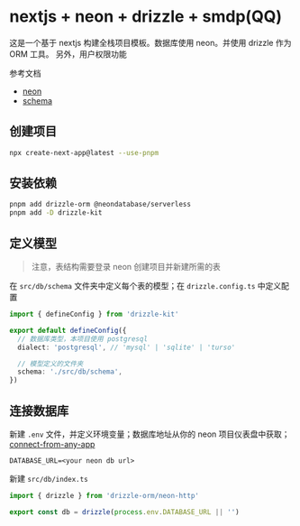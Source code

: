 # nextjs + neon + drizzle + smdp(QQ)

这是一个基于 nextjs 构建全栈项目模板。数据库使用 neon。并使用 drizzle 作为 ORM 工具。
另外，用户权限功能

参考文档

- [neon](https://orm.drizzle.team/docs/get-started/neon-new)
- [schema](https://orm.drizzle.team/docs/sql-schema-declaration)

## 创建项目

```bash
npx create-next-app@latest --use-pnpm
```

## 安装依赖

```bash
pnpm add drizzle-orm @neondatabase/serverless
pnpm add -D drizzle-kit
```

## 定义模型

> 注意，表结构需要登录 neon 创建项目并新建所需的表

在 `src/db/schema` 文件夹中定义每个表的模型；在 `drizzle.config.ts` 中定义配置

```ts
import { defineConfig } from 'drizzle-kit'

export default defineConfig({
  // 数据库类型，本项目使用 postgresql
  dialect: 'postgresql', // 'mysql' | 'sqlite' | 'turso'

  // 模型定义的文件夹
  schema: './src/db/schema',
})
```

## 连接数据库

新建 `.env` 文件，并定义环境变量；数据库地址从你的 neon 项目仪表盘中获取；
[connect-from-any-app](https://neon.tech/docs/connect/connect-from-any-app)

```
DATABASE_URL=<your neon db url>
```

新建 `src/db/index.ts`

```ts
import { drizzle } from 'drizzle-orm/neon-http'

export const db = drizzle(process.env.DATABASE_URL || '')
```
